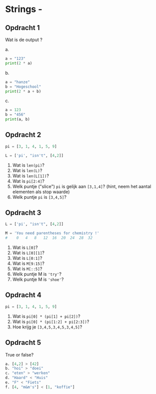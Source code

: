# Strings -

## Opdracht 1

Wat is de output ?

a.

```python
a = "123"
print(2 * a)
```

b.

```python
a = "hanze"
b = "Hogeschool"
print(2 * a + b)
```

c.

```python
a = 123
b = "456"
print(a, b)
```


## Opdracht 2

```python
pi = [3, 1, 4, 1, 5, 9]

L = ['pi', "isn't", [4,2]]
```

1. Wat is `len(pi)`?
2. Wat is `len(L)`?
3. Wat is `len(L[1])`?
4. Wat is `pi[2:4]`?
5. Welk puntje ("slice") `pi` is gelijk aan `[3,1,4]`? (hint, neem het aantal elementen als stop waarde)
6. Welk puntje `pi` is `[3,4,5]`?

## Opdracht 3

```python
L = ['pi', "isn't", [4,2]]

M = 'You need parentheses for chemistry !'
#    0   4   8   12  16  20  24  28  32
```

1. Wat is `L[0]`?
2. Wat is `L[0][1]`?
3. Wat is `L[0:1]`?
6. Wat is `M[9:15]`?
7. Wat is `M[::5]`?
4. Welk puntje M is `'try'`?
5. Welk puntje M is `'shoe'`?


## Opdracht 4

```python
pi = [3, 1, 4, 1, 5, 9]
```

1. Wat is `pi[0] * (pi[1] + pi[2])`?
2. Wat is `pi[0] * (pi[1:2] + pi[2:3])`?
3. Hoe krijg je `[3,4,5,3,4,5,3,4,5]`?

## Opdracht 5
True or false?

```python
a. [4,2] > [42]
b. "hoi" > "doei"
c. "eten" > "werken"
d. "Haard" < "Huis"
e. "F" < "Fiets"
f. [4, "m&m's"] < [1, "koffie"]
```
